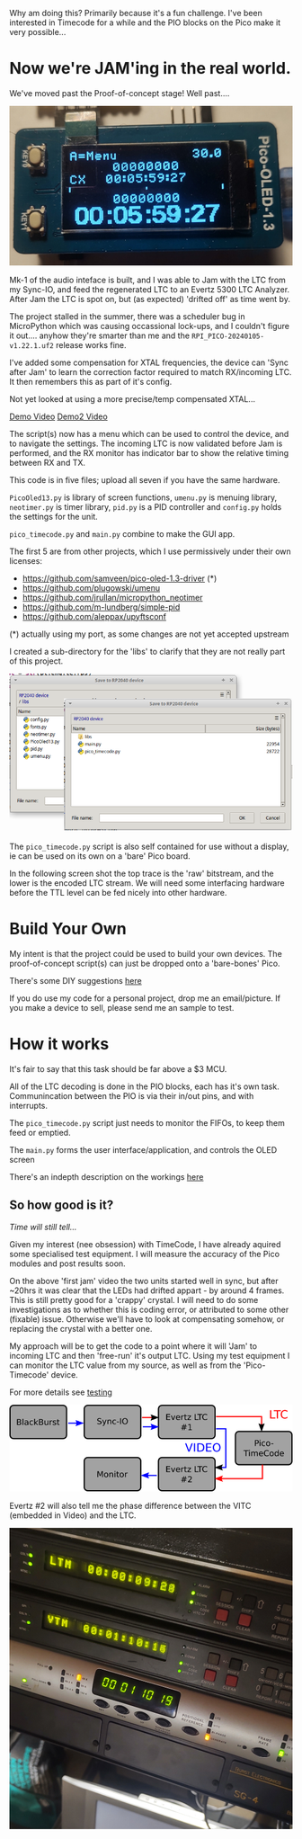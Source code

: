 
Why am doing this? Primarily because it's a fun challenge. I've been interested in Timecode for a while
and the PIO blocks on the Pico make it very possible...

# Now we're JAM'ing in the real world.

We've moved past the Proof-of-concept stage! Well past....

![Prototype Hardware](docs/pics/prototype_hardware.jpg)

Mk-1 of the audio inteface is built, and I was able to Jam with the LTC from my Sync-IO, and feed
the regenerated LTC to an Evertz 5300 LTC Analyzer. After Jam the LTC is spot on, but (as expected)
'drifted off' as time went by.

The project stalled in the summer, there was a scheduler bug in MicroPython which was causing
occassional lock-ups, and I couldn't figure it out.... anyhow they're smarter than me and the 
`RPI_PICO-20240105-v1.22.1.uf2` release works fine.

I've added some compensation for XTAL frequencies, the device can 'Sync after Jam' to learn the
correction factor required to match RX/incoming LTC. It then remembers this as part of it's config.

Not yet looked at using a more precise/temp compensated XTAL...

[Demo Video](https://youtu.be/miWlGS6fJNI)
[Demo2 Video](https://www.youtube.com/watch?v=WEdSII-7nx4)


The script(s) now has a menu which can be used to control the device, and to navigate the settings. 
The incoming LTC is now validated before Jam is performed, and the RX monitor has indicator bar to 
show the relative timing between RX and TX.

This code is in five files; upload all seven if you have the same hardware.

`PicoOled13.py` is library of screen functions, `umenu.py` is menuing library, `neotimer.py` is timer
library, `pid.py` is a PID controller and `config.py` holds the settings for the unit.

`pico_timecode.py` and `main.py` combine to make the GUI app.

The first 5 are from other projects, which I use permissively under their own licenses:

- https://github.com/samveen/pico-oled-1.3-driver (*)
- https://github.com/plugowski/umenu
- https://github.com/jrullan/micropython_neotimer
- https://github.com/m-lundberg/simple-pid
- https://github.com/aleppax/upyftsconf

(*) actually using my port, as some changes are not yet accepted upstream

I created a sub-directory for the 'libs' to clarify that they are not really part of this project.

![Save to Pico](docs/pics/save_to_pico.PNG)

The `pico_timecode.py` script is also self contained for use without a display, ie can be used on 
its own on a 'bare' Pico board.

In the following screen shot the top trace is the 'raw' bitstream, and the lower is the encoded 
LTC stream. We will need some interfacing hardware before the TTL level can be fed nicely into other 
hardware. 

# Build Your Own

My intent is that the project could be used to build your own devices. The proof-of-concept script(s) can 
just be dropped onto a 'bare-bones' Pico.

There's some DIY suggestions [here](docs/DIY.md)

If you do use my code for a personal project, drop me an email/picture.
If you make a device to sell, please send me an sample to test.

# How it works

It's fair to say that this task should be far above a $3 MCU.

All of the LTC decoding is done in the PIO blocks, each has it's own task. Communincation
between the PIO is via their in/out pins, and with interrupts. 

The `pico_timecode.py` script just needs to monitor the FIFOs, to keep them feed or emptied.

The `main.py` forms the user interface/application, and controls the OLED screen

There's an indepth description on the workings [here](docs/PIO.md)

## So how good is it?

*Time will still tell...*

Given my interest (nee obsession) with TimeCode, I have already aquired some specialised test equipment. I
will measure the accuracy of the Pico modules and post results soon.

On the above 'first jam' video the two units started well in sync, but after ~20hrs it was clear that the
LEDs had drifted appart - by around 4 frames. This is still pretty good for a 'crappy' crystal. I will 
need to do some investigations as to whether this is coding error, or attributed to some other (fixable) 
issue. Otherwise we'll have to look at compensating somehow, or replacing the crystal with a better one. 

My approach will be to get the code to a point where it will 'Jam' to incoming LTC and then 'free-run' it's
output LTC. Using my test equipment I can monitor the LTC value from my source, as well as from the 
'Pico-Timecode' device.

For more details see [testing](docs/testing.md)

![Test Equipment](docs/pics/test_equipment.png)

Evertz #2 will also tell me the phase difference between the VITC (embedded in Video) and the LTC.

![Test Equipment](docs/pics/test_equipment2.png)
